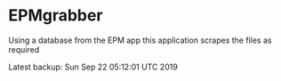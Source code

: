 # EPMgrabber
Using a database from the EPM app this application scrapes the files as required


Latest backup: Sun Sep 22 05:12:01 UTC 2019
